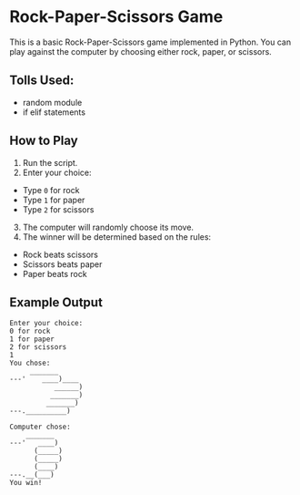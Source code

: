 # Rock-Paper-Scissors Game

This is a basic Rock-Paper-Scissors game implemented in Python. You can play against the computer by choosing either rock, paper, or scissors.

## Tolls Used:
- random module
- if elif statements

## How to Play

1. Run the script.
2. Enter your choice:
- Type `0` for rock
- Type `1` for paper
- Type `2` for scissors
3. The computer will randomly choose its move.
4. The winner will be determined based on the rules:
- Rock beats scissors
- Scissors beats paper
- Paper beats rock

## Example Output

```
Enter your choice:
0 for rock
1 for paper
2 for scissors
1
You chose:
     _______
---'    ____)____
           ______)
          _______)
         _______)
---.__________)

Computer chose:
    _______
---'   ____)
      (_____)
      (_____)
      (____)
---.__(___)
You win!
```


